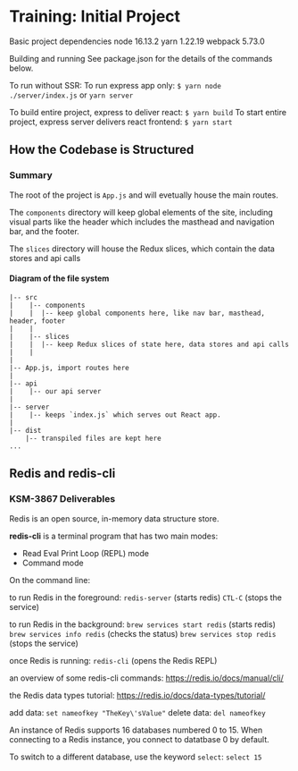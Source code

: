 # Training: Initial Project

Basic project dependencies
node 16.13.2
yarn 1.22.19
webpack 5.73.0

Building and running
See package.json for the details of the commands below.

To run without SSR:
To run express app only: `$ yarn node ./server/index.js` or `yarn server`

To build entire project, express to deliver react: `$ yarn build`
To start entire project, express server delivers react frontend: `$ yarn start`

## How the Codebase is Structured

### Summary

The root of the project is `App.js` and will evetually house the main routes.

The `components` directory will keep global elements of the site, including visual parts like the header which includes the masthead and navigation bar, and the footer.

The `slices` directory will house the Redux slices, which contain the data stores and api calls

#### Diagram of the file system

```
|-- src
|    |-- components
|    |  |-- keep global components here, like nav bar, masthead, header, footer
|    |
|    |-- slices
|    |  |-- keep Redux slices of state here, data stores and api calls
|    |
|
|-- App.js, import routes here
|
|-- api
|    |-- our api server
|
|-- server
|    |-- keeps `index.js` which serves out React app.
|
|-- dist
    |-- transpiled files are kept here
...

```

## Redis and redis-cli
### KSM-3867 Deliverables

Redis is an open source, in-memory data structure store.

**redis-cli** is a terminal program that has two main modes: 
- Read Eval Print Loop (REPL) mode
- Command mode

On the command line:

to run Redis in the foreground: 
    `redis-server` (starts redis)
    `CTL-C` (stops the service)

to run Redis in the background: 
    `brew services start redis` (starts redis)
    `brew services info redis` (checks the status)
    `brew services stop redis` (stops the service)

once Redis is running:
    `redis-cli` (opens the Redis REPL) 

an overview of some redis-cli commands: https://redis.io/docs/manual/cli/

the Redis data types tutorial: https://redis.io/docs/data-types/tutorial/

add data: `set nameofkey "TheKey\'sValue"`
delete data: `del nameofkey`


An instance of Redis supports 16 databases numbered 0 to 15. When connecting to a Redis instance, you connect to datatbase 0 by default.

To switch to a different database, use the keyword `select`: `select 15`



